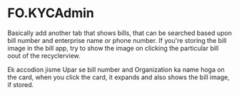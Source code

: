 # FO.KYCAdmin
Basically add another tab that shows bills, that can be searched based upon bill number and enterprise name or phone number. 
If you're storing the bill image in the bill app, try to show the image on clicking the particular bill oout of the recyclerview.

Ek accodion jisme Upar se bill number and Organization ka name hoga on the card, when you click the card, it expands and also shows the bill image, if stored.

